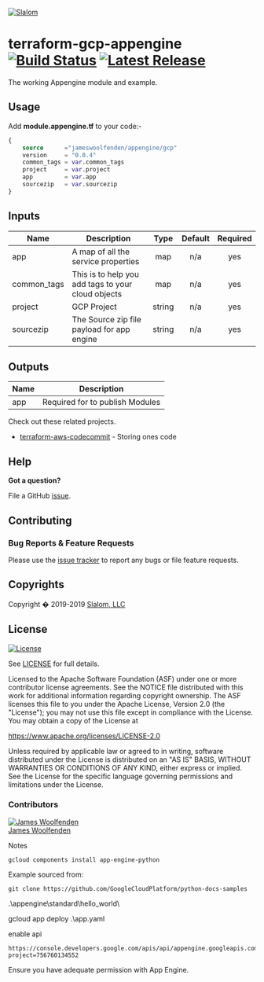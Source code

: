 [![Slalom][logo]](https://slalom.com)

# terraform-gcp-appengine [![Build Status](https://github.com/JamesWoolfenden/terraform-gcp-appengine/workflows/Bump%20version/badge.svg?branch=master)](https://github.com/JamesWoolfenden/terraform-gcp-appengine) [![Latest Release](https://img.shields.io/github/release/JamesWoolfenden/terraform-gcp-appengine.svg)](https://github.com/JamesWoolfenden/terraform-gcp-appengine/releases/latest)

The working Appengine module and example.

## Usage

Add **module.appengine.tf** to your code:-

```terraform
{
    source      ="jameswoolfenden/appengine/gcp"
    version     = "0.0.4"
    common_tags = var.common_tags
    project     = var.project
    app         = var.app
    sourcezip   = var.sourcezip
}
```

<!-- BEGINNING OF PRE-COMMIT-TERRAFORM DOCS HOOK -->
## Inputs

| Name | Description | Type | Default | Required |
|------|-------------|:----:|:-----:|:-----:|
| app | A map of all the service properties | map | n/a | yes |
| common\_tags | This is to help you add tags to your cloud objects | map | n/a | yes |
| project | GCP Project | string | n/a | yes |
| sourcezip | The Source zip file payload for app engine | string | n/a | yes |

## Outputs

| Name | Description |
|------|-------------|
| app | Required for to publish Modules |

<!-- END OF PRE-COMMIT-TERRAFORM DOCS HOOK -->

Check out these related projects.

- [terraform-aws-codecommit](https://github.com/jameswoolfenden/terraform-aws-codebuild) - Storing ones code

## Help

**Got a question?**

File a GitHub [issue](https://github.com/jameswoolfenden/terraform-gcp-appengine/issues).

## Contributing

### Bug Reports & Feature Requests

Please use the [issue tracker](https://github.com/jameswoolfenden/terraform-gcp-appengine/issues) to report any bugs or file feature requests.

## Copyrights

Copyright � 2019-2019 [Slalom, LLC](https://slalom.com)

## License

[![License](https://img.shields.io/badge/License-Apache%202.0-blue.svg)](https://opensource.org/licenses/Apache-2.0)

See [LICENSE](LICENSE) for full details.

Licensed to the Apache Software Foundation (ASF) under one
or more contributor license agreements. See the NOTICE file
distributed with this work for additional information
regarding copyright ownership. The ASF licenses this file
to you under the Apache License, Version 2.0 (the
"License"); you may not use this file except in compliance
with the License. You may obtain a copy of the License at

<https://www.apache.org/licenses/LICENSE-2.0>

Unless required by applicable law or agreed to in writing,
software distributed under the License is distributed on an
"AS IS" BASIS, WITHOUT WARRANTIES OR CONDITIONS OF ANY
KIND, either express or implied. See the License for the
specific language governing permissions and limitations
under the License.

### Contributors

[![James Woolfenden][jameswoolfenden_avatar]][jameswoolfenden_homepage]<br/>[James Woolfenden][jameswoolfenden_homepage]

[jameswoolfenden_homepage]: https://github.com/jameswoolfenden
[jameswoolfenden_avatar]: https://github.com/jameswoolfenden.png?size=150
[logo]: https://gist.githubusercontent.com/JamesWoolfenden/5c457434351e9fe732ca22b78fdd7d5e/raw/15933294ae2b00f5dba6557d2be88f4b4da21201/slalom-logo.png
[website]: https://slalom.com
[github]: https://github.com/jameswoolfenden
[linkedin]: https://www.linkedin.com/company/slalom-consulting/
[twitter]: https://twitter.com/Slalom
[share_twitter]: https://twitter.com/intent/tweet/?text=terraform-gcp-appengine&url=https://github.com/jameswoolfenden/terraform-gcp-appengine
[share_linkedin]: https://www.linkedin.com/shareArticle?mini=true&title=terraform-gcp-appengine&url=https://github.com/jameswoolfenden/terraform-gcp-appengine
[share_reddit]: https://reddit.com/submit/?url=https://github.com/jameswoolfenden/terraform-gcp-appengine
[share_facebook]: https://facebook.com/sharer/sharer.php?u=https://github.com/jameswoolfenden/terraform-gcp-appengine
[share_email]: mailto:?subject=terraform-gcp-appengine&body=https://github.com/jameswoolfenden/terraform-gcp-appengine

Notes

```cli
gcloud components install app-engine-python
```

Example sourced from:

```cli
git clone https://github.com/GoogleCloudPlatform/python-docs-samples
```

.\appengine\standard\hello_world\

gcloud app deploy .\app.yaml

enable api

```cli
https://console.developers.google.com/apis/api/appengine.googleapis.com/overview?project=756760134552
```

Ensure you have adequate permission with App Engine.
